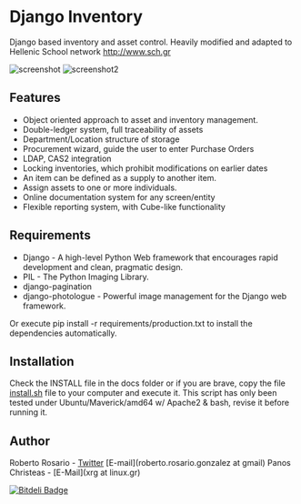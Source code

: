 Django Inventory
=============

Django based inventory and asset control.
Heavily modified and adapted to Hellenic School network http://www.sch.gr

 
![screenshot](http://img814.imageshack.us/img814/5088/screenshot1fz.png)
![screenshot2](http://img443.imageshack.us/img443/1486/screenshot2wu.png)


Features
---

* Object oriented approach to asset and inventory management.
* Double-ledger system, full traceability of assets
* Department/Location structure of storage
* Procurement wizard, guide the user to enter Purchase Orders
* LDAP, CAS2 integration
* Locking inventories, which prohibit modifications on earlier dates
* An item can be defined as a supply to another item.
* Assign assets to one or more individuals.
* Online documentation system for any screen/entity
* Flexible reporting system, with Cube-like functionality


Requirements
---

* Django - A high-level Python Web framework that encourages rapid development and clean, pragmatic design.
* PIL - The Python Imaging Library.
* django-pagination
* django-photologue - Powerful image management for the Django web framework.

Or execute pip install -r requirements/production.txt to install the dependencies automatically.


Installation
---

Check the INSTALL file in the docs folder
or if you are brave, copy the file [install.sh](https://github.com/rosarior/django-inventory/blob/master/misc/install.sh) file to your computer and execute it.
This script has only been tested under Ubuntu/Maverick/amd64 w/ Apache2 & bash, revise it before running it.


Author
------

Roberto Rosario - [Twitter](http://twitter.com/#siloraptor) [E-mail](roberto.rosario.gonzalez at gmail)
Panos Christeas - [E-Mail](xrg at linux.gr)



[![Bitdeli Badge](https://d2weczhvl823v0.cloudfront.net/rosarior/django-inventory/trend.png)](https://bitdeli.com/free "Bitdeli Badge")

